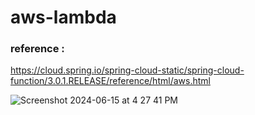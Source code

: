 # aws-lambda

### reference : 
https://cloud.spring.io/spring-cloud-static/spring-cloud-function/3.0.1.RELEASE/reference/html/aws.html

![Screenshot 2024-06-15 at 4 27 41 PM](https://github.com/javatechie-devops/aws-lambda/assets/25712816/21532152-5eac-45ca-8a52-4b90de709ba8)

